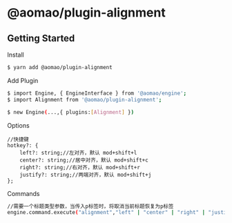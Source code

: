 # @aomao/plugin-alignment

## Getting Started

Install

```bash
$ yarn add @aomao/plugin-alignment
```

Add Plugin

```bash
$ import Engine, { EngineInterface } from '@aomao/engine';
$ import Alignment from '@aomao/plugin-alignment';

$ new Engine(...,{ plugins:[Alignment] })
```

Options

```
//快捷键
hotkey?: {
    left?: string;//左对齐，默认 mod+shift+l
    center?: string;//居中对齐，默认 mod+shift+c
    right?: string;//右对齐，默认 mod+shift+r
    justify?: string;//两端对齐，默认 mod+shift+j
};
```

Commands

```bash
//需要一个标题类型参数，当传入p标签时，将取消当前标题恢复为p标签
engine.command.execute("alignment","left" | "center" | "right" | "justify")
```
